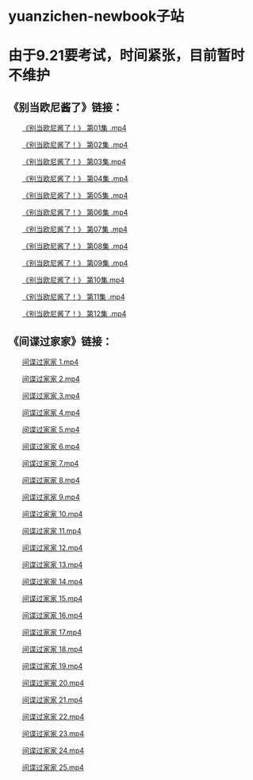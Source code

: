 # yuanzichen-newbook子站
# 由于9.21要考试，时间紧张，目前暂时不维护
## 《别当欧尼酱了》链接：
&emsp;&emsp;[《别当欧尼酱了！》 第01集 .mp4](https://easylink.cc/6zt6tx) 

&emsp;&emsp;[《别当欧尼酱了！》 第02集 .mp4](https://easylink.cc/u7z4mw)

&emsp;&emsp;[《别当欧尼酱了！》 第03集.mp4](https://easylink.cc/y72vhv)

&emsp;&emsp;[《别当欧尼酱了！》 第04集 .mp4](https://easylink.cc/469gew)

&emsp;&emsp;[《别当欧尼酱了！》 第05集 .mp4](https://easylink.cc/eckaky)

&emsp;&emsp;[《别当欧尼酱了！》 第06集 .mp4](https://easylink.cc/usk3y)

&emsp;&emsp;[《别当欧尼酱了！》 第07集 .mp4](https://easylink.cc/iz5xdp)

&emsp;&emsp;[《别当欧尼酱了！》 第08集 .mp4](https://easylink.cc/g9npf2)

&emsp;&emsp;[《别当欧尼酱了！》 第09集 .mp4](https://easylink.cc/e99460)

&emsp;&emsp;[《别当欧尼酱了！》 第10集.mp4](https://easylink.cc/ce4utm)

&emsp;&emsp;[《别当欧尼酱了！》 第11集 .mp4](https://easylink.cc/5zzjts)

&emsp;&emsp;[《别当欧尼酱了！》 第12集 .mp4](https://easylink.cc/cwsyti)
## 《间谍过家家》链接：
&emsp;&emsp;[间谍过家家 1.mp4](https://easylink.cc/p9injl)

&emsp;&emsp;[间谍过家家 2.mp4](https://easylink.cc/dvnxm7)

&emsp;&emsp;[间谍过家家 3.mp4](https://easylink.cc/8ze7au)

&emsp;&emsp;[间谍过家家 4.mp4](https://easylink.cc/a4kd41)

&emsp;&emsp;[间谍过家家 5.mp4](https://easylink.cc/q07cfq)

&emsp;&emsp;[间谍过家家 6.mp4](https://easylink.cc/3qzvpm)

&emsp;&emsp;[间谍过家家 7.mp4](https://easylink.cc/se20g9)

&emsp;&emsp;[间谍过家家 8.mp4](https://easylink.cc/fzo4lm)

&emsp;&emsp;[间谍过家家 9.mp4](https://easylink.cc/4rhtss)

&emsp;&emsp;[间谍过家家 10.mp4](https://easylink.cc/2ikgu5)

&emsp;&emsp;[间谍过家家 11.mp4](https://easylink.cc/p763c4)

&emsp;&emsp;[间谍过家家 12.mp4](https://easylink.cc/q8fapl)

&emsp;&emsp;[间谍过家家 13.mp4](https://easylink.cc/e33aij)

&emsp;&emsp;[间谍过家家 14.mp4](https://easylink.cc/2ftgj1)

&emsp;&emsp;[间谍过家家 15.mp4](https://easylink.cc/ppuavq)

&emsp;&emsp;[间谍过家家 16.mp4](https://easylink.cc/p81k4m)

&emsp;&emsp;[间谍过家家 17.mp4](https://easylink.cc/fw435y)

&emsp;&emsp;[间谍过家家 18.mp4](https://easylink.cc/506tri)

&emsp;&emsp;[间谍过家家 19.mp4](https://easylink.cc/azq128)

&emsp;&emsp;[间谍过家家 20.mp4](https://easylink.cc/3fvxzc)

&emsp;&emsp;[间谍过家家 21.mp4](https://easylink.cc/cq88ey)

&emsp;&emsp;[间谍过家家 22.mp4](https://easylink.cc/2ie1sh)

&emsp;&emsp;[间谍过家家 23.mp4](https://easylink.cc/r31m5q)

&emsp;&emsp;[间谍过家家 24.mp4](https://easylink.cc/a3vx0q)

&emsp;&emsp;[间谍过家家 25.mp4](https://easylink.cc/1lpngw)
